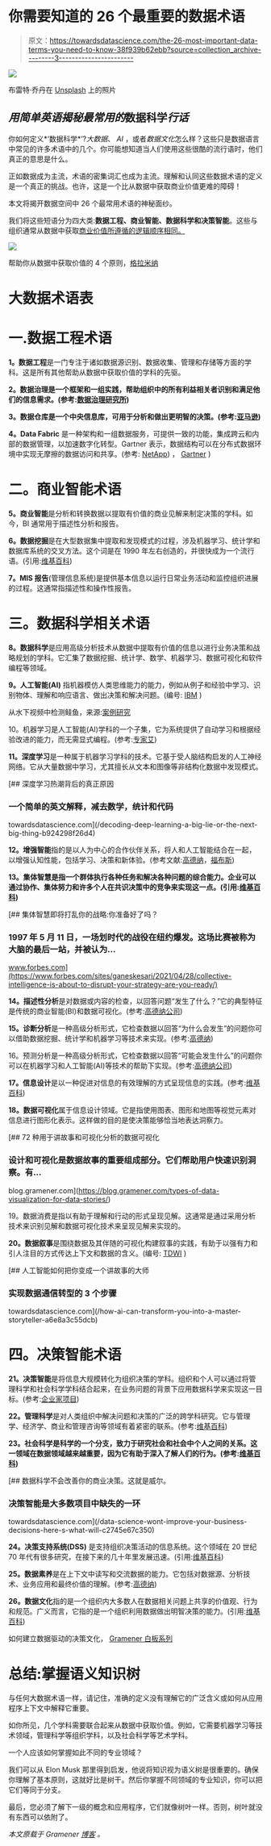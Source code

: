 # 你需要知道的 26 个最重要的数据术语

> 原文：<https://towardsdatascience.com/the-26-most-important-data-terms-you-need-to-know-38f939b62ebb?source=collection_archive---------3----------------------->

![](img/50ea4215ac1d0b347de846c26e27f823.png)

布雷特·乔丹在 [Unsplash](https://unsplash.com/?utm_source=unsplash&utm_medium=referral&utm_content=creditCopyText) 上的照片

## *用简单英语揭秘最常用的*数据科学*行话*

你如何定义*‘数据科学*’?*大数据*、 *AI* ，或者*数据文化*怎么样？这些只是数据语言中常见的许多术语中的几个。你可能想知道当人们使用这些很酷的流行语时，他们真正的意思是什么。

正如数据成为主流，术语的密集词汇也成为主流。理解和认同这些数据术语的定义是一个真正的挑战。也许，这是一个比从数据中获取商业价值更难的障碍！

本文将揭开数据空间中 26 个最常用术语的神秘面纱。

我们将这些短语分为四大类:**数据工程、商业智能、数据科学和决策智能**。这些与组织通常从数据中获取[商业价值所遵循的逻辑顺序相同。](https://blog.gramener.com/data-maturity-model-stages/)

![](img/9231f9ea1b797d0b96c0f81fbed2a255.png)

帮助你从数据中获取价值的 4 个原则，[格拉米纳](https://blog.gramener.com/big-data-terms-glossary/)

# 大数据术语表

# 一.数据工程术语

**1。数据工程**是一门专注于诸如数据源识别、数据收集、管理和存储等方面的学科。这是所有其他帮助从数据中获取价值的学科的先驱。

**2。数据治理是一个框架和一组实践，帮助组织中的所有利益相关者识别和满足他们的信息需求。(参考:[数据治理研究所](https://datagovernance.com/))**

**3。数据仓库是一个中央信息库，可用于分析和做出更明智的决策。(参考:[亚马逊](https://aws.amazon.com/data-warehouse/))**

**4。Data Fabric** 是一种架构和一组数据服务，可提供一致的功能，集成跨云和内部的数据管理，以加速数字化转型。Gartner 表示，数据结构可以在分布式数据环境中实现无摩擦的数据访问和共享。(参考: [NetApp](https://www.netapp.com/data-fabric/what-is-data-fabric/)) ， [Gartner](https://www.gartner.com/doc/3990236) )

# 二。商业智能术语

**5。商业智能**是分析和转换数据以提取有价值的商业见解来制定决策的学科。如今，BI 通常用于描述性分析和报告。

**6。数据挖掘**是在大型数据集中提取和发现模式的过程，涉及机器学习、统计学和数据库系统的交叉方法。这个词是在 1990 年左右创造的，并很快成为一个流行语。(引用:[维基百科](https://en.wikipedia.org/wiki/Data_mining))

**7。MIS 报告**(管理信息系统)是提供基本信息以运行日常业务活动和监控组织进展的过程。这通常指描述性和操作性报告。

# 三。数据科学相关术语

**8。数据科学**是应用高级分析技术从数据中提取有价值的信息以进行业务决策和战略规划的学科。它汇集了数据挖掘、统计学、数学、机器学习、数据可视化和软件编程等领域。

**9。人工智能(AI)** 指机器模仿人类思维能力的能力，例如从例子和经验中学习、识别物体、理解和响应语言、做出决策和解决问题。(编号: [IBM](https://www.ibm.com/cloud/learn/what-is-artificial-intelligence) )

从水下视频中检测鲑鱼，来源:[案例研究](https://youtu.be/8dD1FMDePTo)

10。机器学习是人工智能(AI)学科的一个子集，它为系统提供了自动学习和根据经验改进的能力，而无需显式编程。(参考:[专家艾](https://www.expert.ai/blog/machine-learning-definition/))

**11。深度学习**是一种属于机器学习学科的技术。它基于受人脑结构启发的人工神经网络。它从大量数据中学习，尤其擅长从文本和图像等非结构化数据中发现模式。

[](/decoding-deep-learning-a-big-lie-or-the-next-big-thing-b924298f26d4) [## 深度学习热潮背后的真正原因

### 一个简单的英文解释，减去数学，统计和代码

towardsdatascience.com](/decoding-deep-learning-a-big-lie-or-the-next-big-thing-b924298f26d4) 

**12。增强智能**指的是以人为中心的合作伙伴关系，将人和人工智能结合在一起，以增强认知性能，包括学习、决策和新体验。(参考文献:[高德纳](https://www.gartner.com/en/information-technology/glossary/augmented-intelligence)，[福布斯](https://www.forbes.com/sites/ganeskesari/2020/10/19/go-beyond-artificial-intelligence-why-your-business-needs-augmented-intelligence/))

**13。集体智慧是指一个群体执行各种任务和解决各种问题的综合能力。企业可以通过协作、集体努力和许多个人在共识决策中的竞争来实现这一点。(引用:[维基百科](https://en.wikipedia.org/wiki/Collective_intelligence))**

[](https://www.forbes.com/sites/ganeskesari/2021/04/28/collective-intelligence-is-about-to-disrupt-your-strategy-are-you-ready/) [## 集体智慧即将打乱你的战略:你准备好了吗？

### 1997 年 5 月 11 日，一场划时代的战役在纽约爆发。这场比赛被称为大脑的最后一站，并被认为…

www.forbes.com](https://www.forbes.com/sites/ganeskesari/2021/04/28/collective-intelligence-is-about-to-disrupt-your-strategy-are-you-ready/) 

**14。描述性分析**是对数据或内容的检查，以回答问题“发生了什么？”它的典型特征是传统的商业智能(BI)和数据可视化。(参考:[高德纳公司](https://www.gartner.com/en/glossary))

**15。诊断分析**是一种高级分析形式，它检查数据以回答“为什么会发生”的问题你可以借助数据挖掘、统计学和机器学习等技术来实现。(参考:[高德纳](https://www.gartner.com/en/glossary))

16。预测分析是一种高级分析形式，它检查数据以回答“可能会发生什么”的问题你可以在机器学习和人工智能(AI)等技术的帮助下实现。(参考:[高德纳公司](https://www.gartner.com/en/glossary))

**17。信息设计**是以一种促进对信息的有效理解的方式呈现信息的实践。(参考:[维基百科](https://en.wikipedia.org/wiki/Information_design))

**18。数据可视化**属于信息设计领域。它是指使用图表、图形和地图等视觉元素对信息进行图形化表示。这样做的目的是使决策能够恰当地表达洞察力。

[](https://blog.gramener.com/types-of-data-visualization-for-data-stories/) [## 72 种用于讲故事和可视化分析的数据可视化

### 设计和可视化是数据故事的重要组成部分。它们帮助用户快速识别洞察。有…

blog.gramener.com](https://blog.gramener.com/types-of-data-visualization-for-data-stories/) 

19。数据消费是指以有助于理解和行动的形式呈现见解。这通常是通过采用分析技术来识别见解和数据可视化技术来呈现见解来实现的。

**20。数据叙事**是围绕数据及其伴随的可视化构建叙事的实践，有助于以强有力和引人注目的方式传达上下文和数据的含义。(编号: [TDWI](https://tdwi.org/portals/what-is-data-storytelling-definition.aspx#:~:text=Data%20storytelling%20is%20the%20practice,a%20powerful%20and%20compelling%20fashion.) )

[](/how-ai-can-transform-you-into-a-master-storyteller-a6e8a3c55dcb) [## 人工智能如何把你变成一个讲故事的大师

### 实现数据通信转型的 3 个步骤

towardsdatascience.com](/how-ai-can-transform-you-into-a-master-storyteller-a6e8a3c55dcb) 

# 四。决策智能术语

**21。决策智能**是将信息大规模转化为组织决策的学科。组织和个人可以通过将管理科学和社会科学学科结合起来，在业务问题的背景下应用数据科学来实现这一目标。(参考:[企业家项目](https://enterprisersproject.com/article/2020/11/decision-intelligence-key-better-business-decisions))

**22。管理科学**是对人类组织中解决问题和决策的广泛的跨学科研究。它与管理学、经济学、商业和管理咨询等领域有着紧密的联系。(参考:[维基百科](https://en.wikipedia.org/wiki/Management_science))

**23。社会科学是科学的一个分支，致力于研究社会和社会中个人之间的关系。这一领域在数据领域越来越重要，因为它有助于深入了解人们的行为。(参考:[维基百科](https://en.wikipedia.org/wiki/Social_science))**

[](/data-science-wont-improve-your-business-decisions-here-s-what-will-c2745e67c350) [## 数据科学不会改善你的商业决策。这就是威尔。

### 决策智能是大多数项目中缺失的一环

towardsdatascience.com](/data-science-wont-improve-your-business-decisions-here-s-what-will-c2745e67c350) 

**24。决策支持系统(DSS)** 是支持组织决策活动的信息系统。这个领域在 20 世纪 70 年代有很多研究，在接下来的几十年里发展迅速。(引用:[维基百科](https://en.wikipedia.org/wiki/Decision_support_system))

**25。数据素养**是在上下文中读写和交流数据的能力。它包括对数据源、分析技术、业务应用和最终价值的理解。(参考:[高德纳](https://www.gartner.com/en/information-technology/glossary/data-literacy))

**26。数据文化**指的是一个组织内大多数人在数据相关问题上共享的价值观、行为和规范。广义而言，它指的是一个组织利用数据做出明智决策的能力。(引用:[维基百科](https://en.wikipedia.org/wiki/Data_culture))

如何建立数据驱动的决策文化， [Gramener 白板系列](https://bit.ly/datasciencewhiteboards)

# 总结:掌握语义知识树

与任何大数据术语一样，请记住，准确的定义没有理解它的广泛含义或如何从应用程序上下文中解释它重要。

如你所见，几个学科需要联合起来从数据中获取价值。例如，它需要机器学习等技术领域，管理科学等组织学科，以及社会科学等艺术学科。

一个人应该如何掌握如此不同的专业领域？

我们可以从 Elon Musk 那里得到启发，他说将知识视为语义树是很重要的。确保你理解了基本原则，这就好比是树干。然后你掌握不同领域的专业知识，你可以把它们等同于分支。

最后，您必须了解下一级的概念和应用程序，它们就像树叶一样。否则，树叶就没有东西可以依附了。

*本文原载于 Gramener* [*博客*](https://blog.gramener.com/big-data-terms-glossary/) *。*